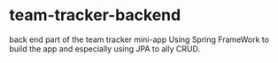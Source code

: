 # team-tracker-backend
back end part of the team tracker mini-app
Using Spring FrameWork to build the app and especially using JPA to ally CRUD.
